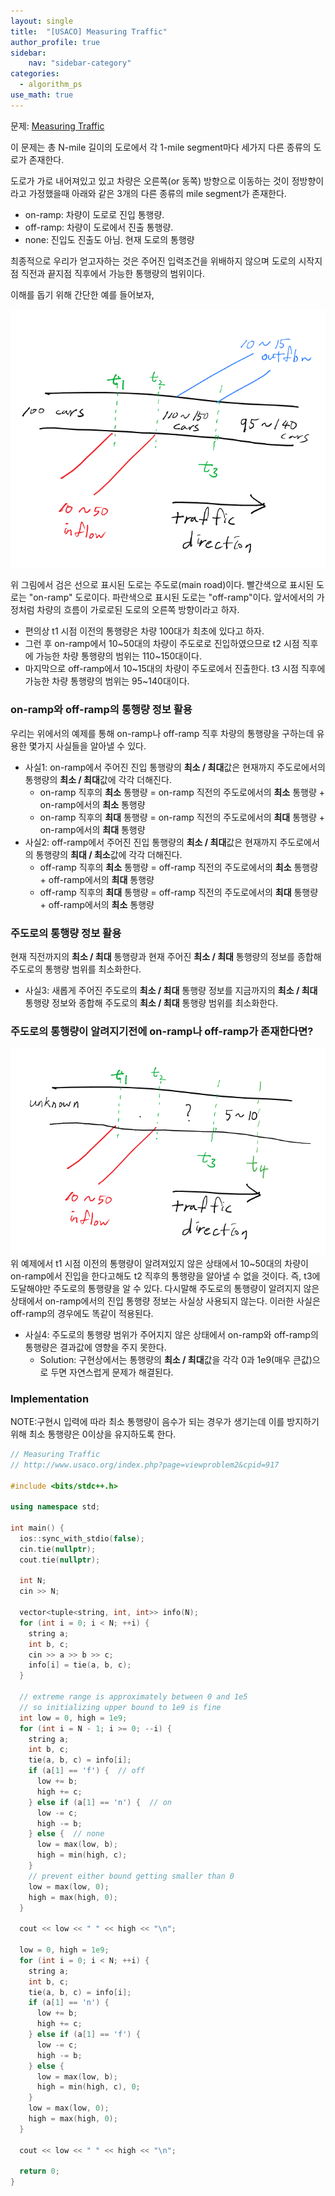 ```yaml
---
layout: single
title:  "[USACO] Measuring Traffic"
author_profile: true
sidebar:
    nav: "sidebar-category"
categories:
  - algorithm_ps
use_math: true
---
```


문제: [Measuring Traffic](http://www.usaco.org/index.php?page=viewproblem2&cpid=917)

이 문제는 총 N-mile 길이의 도로에서 각 1-mile segment마다 세가지 다른 종류의 도로가 존재한다.

도로가 가로 내어져있고 있고 차량은 오른쪽(or 동쪽) 방향으로 이동하는 것이 정방향이라고 가정했을때 아래와 같은 3개의 다른 종류의 mile segment가 존재한다.
- on-ramp: 차량이 도로로 진입 통행량. 
- off-ramp: 차량이 도로에서 진출 통행량.
- none: 진입도 진출도 아님. 현재 도로의 통행량 

최종적으로 우리가 얻고자하는 것은 주어진 입력조건을 위배하지 않으며 도로의 시작지점 직전과 끝지점 직후에서 가능한 통행량의 범위이다. 

이해를 돕기 위해 간단한 예를 들어보자,

!["measuring_traffic_img_1"](/assets/image/algorithm_ps/measuring_traffic_img_1.png)

위 그림에서 검은 선으로 표시된 도로는 주도로(main road)이다. 빨간색으로 표시된 도로는 "on-ramp" 도로이다. 파란색으로 표시된 도로는 "off-ramp"이다. 앞서에서의 가정처럼 차량의 흐름이 가로로된 도로의 오른쪽 방향이라고 하자. 

- 편의상 t1 시점 이전의 통행량은 차량 100대가 최초에 있다고 하자. 
- 그런 후 on-ramp에서 10~50대의 차량이 주도로로 진입하였으므로 t2 시점 직후에 가능한 차량 통행량의 범위는 110~150대이다. 
- 마지막으로 off-ramp에서 10~15대의 차량이 주도로에서 진출한다. t3 시점 직후에 가능한 차량 통행량의 범위는 95~140대이다. 


### on-ramp와 off-ramp의 통행량 정보 활용
우리는 위에서의 예제를 통해 on-ramp나 off-ramp 직후 차량의 통행량을 구하는데 유용한 몇가지 사실들을 알아낼 수 있다.
- 사실1: on-ramp에서 주어진 진입 통행량의 **최소 / 최대**값은 현재까지 주도로에서의 통행량의 **최소 / 최대**값에 각각 더해진다. 
  - on-ramp 직후의 **최소** 통행량 = on-ramp 직전의 주도로에서의 **최소** 통행량 + on-ramp에서의 **최소** 통행량 
  - on-ramp 직후의 **최대** 통행량 = on-ramp 직전의 주도로에서의 **최대** 통행량 + on-ramp에서의 **최대** 통행량
- 사실2: off-ramp에서 주어진 진입 통행량의 **최소 / 최대**값은 현재까지 주도로에서의 통행량의 **최대 / 최소**값에 각각 더해진다.
  - off-ramp 직후의 **최소** 통행량 = off-ramp 직전의 주도로에서의 **최소** 통행량 + off-ramp에서의 **최대** 통행량
  - off-ramp 직후의 **최대** 통행량 = off-ramp 직전의 주도로에서의 **최대** 통행량 + off-ramp에서의 **최소** 통행량

### 주도로의 통행량 정보 활용
현재 직전까지의 **최소 / 최대** 통행량과 현재 주어진 **최소 / 최대** 통행량의 정보를 종합해 주도로의 통행량 범위를 최소화한다. 
- 사실3: 새롭게 주어진 주도로의 **최소 / 최대** 통행량 정보를 지금까지의 **최소 / 최대** 통행량 정보와 종합해 주도로의 **최소 / 최대** 통행량 범위를 최소화한다.

### 주도로의 통행량이 알려지기전에 on-ramp나 off-ramp가 존재한다면?
!["measuring_traffic_img_2"](/assets/image/algorithm_ps/measuring_traffic_img_2.png)
위 예제에서 t1 시점 이전의 통행량이 알려져있지 않은 상태에서 10~50대의 차량이 on-ramp에서 진입을 한다고해도 t2 직후의 통행량을 알아낼 수 없을 것이다. 즉, t3에 도달해야만 주도로의 통행량을 알 수 있다. 다시말해 주도로의 통행량이 알려지지 않은 상태에서 on-ramp에서의 진입 통행량 정보는 사실상 사용되지 않는다. 이러한 사실은 off-ramp의 경우에도 똑같이 적용된다.

- 사실4: 주도로의 통행량 범위가 주어지지 않은 상태에서 on-ramp와 off-ramp의 통행량은 결과값에 영향을 주지 못한다. 
  - Solution: 구현상에서는 통행량의 **최소 / 최대**값을 각각 0과 1e9(매우 큰값)으로 두면 자연스럽게 문제가 해결된다.

### Implementation
NOTE:구현시 입력에 따라 최소 통행량이 음수가 되는 경우가 생기는데 이를 방지하기 위해 최소 통행량은 0이상을 유지하도록 한다.

```cpp
// Measuring Traffic
// http://www.usaco.org/index.php?page=viewproblem2&cpid=917

#include <bits/stdc++.h>

using namespace std;

int main() {
  ios::sync_with_stdio(false);
  cin.tie(nullptr);
  cout.tie(nullptr);

  int N;
  cin >> N;

  vector<tuple<string, int, int>> info(N);
  for (int i = 0; i < N; ++i) {
    string a;
    int b, c;
    cin >> a >> b >> c;
    info[i] = tie(a, b, c);
  }

  // extreme range is approximately between 0 and 1e5
  // so initializing upper bound to 1e9 is fine
  int low = 0, high = 1e9;
  for (int i = N - 1; i >= 0; --i) {
    string a;
    int b, c;
    tie(a, b, c) = info[i];
    if (a[1] == 'f') {  // off
      low += b;
      high += c;
    } else if (a[1] == 'n') {  // on
      low -= c;
      high -= b;
    } else {  // none
      low = max(low, b);
      high = min(high, c);
    }
    // prevent either bound getting smaller than 0
    low = max(low, 0);
    high = max(high, 0);
  }

  cout << low << " " << high << "\n";

  low = 0, high = 1e9;
  for (int i = 0; i < N; ++i) {
    string a;
    int b, c;
    tie(a, b, c) = info[i];
    if (a[1] == 'n') {
      low += b;
      high += c;
    } else if (a[1] == 'f') {
      low -= c;
      high -= b;
    } else {
      low = max(low, b);
      high = min(high, c), 0;
    }
    low = max(low, 0);
    high = max(high, 0);
  }

  cout << low << " " << high << "\n";

  return 0;
}
```